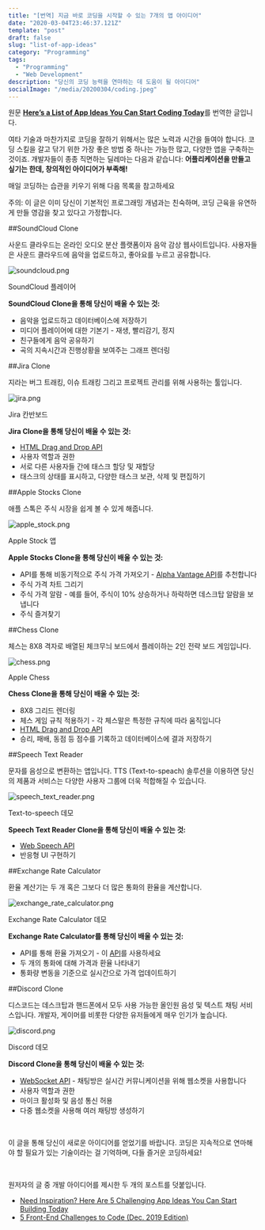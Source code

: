 ```yaml
---
title: "[번역] 지금 바로 코딩을 시작할 수 있는 7개의 앱 아이디어"
date: "2020-03-04T23:46:37.121Z"
template: "post"
draft: false
slug: "list-of-app-ideas"
category: "Programming"
tags:
  - "Programming"
  - "Web Development"
description: "당신의 코딩 능력을 연마하는 데 도움이 될 아이디어"
socialImage: "/media/20200304/coding.jpeg"
---
```


원문 [**Here’s a List of App Ideas You Can Start Coding Today**](https://medium.com/better-programming/heres-a-list-of-app-ideas-you-could-start-coding-today-b5f33f94a42e)를 번역한 글입니다.

여타 기술과 마찬가지로 코딩을 잘하기 위해서는 많은 노력과 시간을 들여야 합니다. 코딩 스킬을 갈고 닦기 위한 가장 좋은 방법 중 하나는 가능한 많고, 다양한 앱을 구축하는 것이죠. 개발자들이 종종 직면하는 딜레마는 다음과 같습니다: **어플리케이션을 만들고 싶기는 한데, 창의적인 아이디어가 부족해!**

매일 코딩하는 습관을 키우기 위해 다음 목록을 참고하세요

주의: 이 글은 이미 당신이 기본적인 프로그래밍 개념과는 친숙하며, 코딩 근육을 유연하게 만들 영감을 찾고 있다고 가정합니다.

##SoundCloud Clone

사운드 클라우드는 온라인 오디오 분산 플랫폼이자 음악 감상 웹사이트입니다. 사용자들은 사운드 클라우드에 음악을 업로드하고, 좋아요를 누르고 공유합니다.

![soundcloud.png](/media/20200304/soundcloud.png)
<figcaption>SoundCloud 플레이어</figcaption>

**SoundCloud Clone을 통해 당신이 배울 수 있는 것:**

- 음악을 업로드하고 데이터베이스에 저장하기
- 미디어 플레이어에 대한 기본기 - 재생, 빨리감기, 정지
- 친구들에게 음악 공유하기
- 곡의 지속시간과 진행상황을 보여주는 그래프 렌더링

##Jira Clone

지라는 버그 트래킹, 이슈 트래킹 그리고 프로젝트 관리를 위해 사용하는 툴입니다. 

![jira.png](/media/20200304/jira.png)
<figcaption>Jira 칸반보드</figcaption>

**Jira Clone을 통해 당신이 배울 수 있는 것:**

- [HTML Drag and Drop API](https://developer.mozilla.org/en-US/docs/Web/API/HTML_Drag_and_Drop_API)
- 사용자 역할과 권한
- 서로 다른 사용자들 간에 태스크 할당 및 재할당
- 태스크의 상태를 표시하고, 다양한 태스크 보관, 삭제 및 편집하기

##Apple Stocks Clone

애플 스톡은 주식 시장을 쉽게 볼 수 있게 해줍니다.

![apple_stock.png](/media/20200304/apple_stock.png)
<figcaption>Apple Stock 앱</figcaption>

**Apple Stocks Clone을 통해 당신이 배울 수 있는 것:**

- API를 통해 비동기적으로 주식 가격 가져오기 - [Alpha Vantage API](https://www.alphavantage.co/documentation/)를 추천합니다
- 주식 가격 차트 그리기
- 주식 가격 알람 - 예를 들어, 주식이 10% 상승하거나 하락하면 데스크탑 알람을 보냅니다
- 주식 즐겨찾기

##Chess Clone

체스는 8X8 격자로 배열된 체크무늬 보드에서 플레이하는 2인 전략 보드 게임입니다. 

![chess.png](/media/20200304/chess.png)
<figcaption>Apple Chess</figcaption>

**Chess Clone을 통해 당신이 배울 수 있는 것:**

- 8X8 그리드 렌더링
- 체스 게임 규칙 적용하기 - 각 체스말은 특정한 규칙에 따라 움직입니다
- [HTML Drag and Drop API](https://developer.mozilla.org/en-US/docs/Web/API/HTML_Drag_and_Drop_API)
- 승리, 패배, 동점 등 점수를 기록하고 데이터베이스에 결과 저장하기

##Speech Text Reader

문자를 음성으로 변환하는 앱입니다. TTS (Text-to-speach) 솔루션을 이용하면 당신의 제품과 서비스는 다양한 사용자 그룹에 더욱 적합해질 수 있습니다.

![speech_text_reader.png](/media/20200304/speech_text_reader.png)
<figcaption>Text-to-speech 데모</figcaption>

**Speech Text Reader Clone을 통해 당신이 배울 수 있는 것:**

- [Web Speech API](https://developer.mozilla.org/en-US/docs/Web/API/Web_Speech_API/Using_the_Web_Speech_API)
- 반응형 UI 구현하기

##Exchange Rate Calculator

환율 계산기는 두 개 혹은 그보다 더 많은 통화의 환율을 계산합니다.

![exchange_rate_calculator.png](/media/20200304/exchange_rate_calculator.png)
<figcaption>Exchange Rate Calculator 데모</figcaption>

**Exchange Rate Calculator를 통해 당신이 배울 수 있는 것:**

- API를 통해 환율 가져오기 - 이 [API](https://www.exchangerate-api.com/)를 사용하세요
- 두 개의 통화에 대해 가격과 환율 나타내기
- 통화량 변동을 기준으로 실시간으로 가격 업데이트하기

##Discord Clone

디스코드는 데스크탑과 핸드폰에서 모두 사용 가능한 올인원 음성 및 텍스트 채팅 서비스입니다. 개발자, 게이머를 비롯한 다양한 유저들에게 매우 인기가 높습니다.

![discord.png](/media/20200304/discord.png)
<figcaption>Discord 데모</figcaption>

**Discord Clone을 통해 당신이 배울 수 있는 것:**

- [WebSocket API](https://developer.mozilla.org/en-US/docs/Web/API/WebSockets_API) - 채팅방은 실시간 커뮤니케이션을 위해 웹소켓을 사용합니다
- 사용자 역할과 권한
- 마이크 활성화 및 음성 통신 허용
- 다중 웹소켓을 사용해 여러 채팅방 생성하기

<br/>

이 글을 통해 당신이 새로운 아이디어를 얻었기를 바랍니다. 코딩은 지속적으로 연마해야 할 필요가 있는 기술이라는 걸 기억하며, 다들 즐거운 코딩하세요!

<br/>

원저자의 글 중 개발 아이디어를 제시한 두 개의 포스트를 덧붙입니다.
* [Need Inspiration? Here Are 5 Challenging App Ideas You Can Start Building Today](https://medium.com/better-programming/here-are-5-challenging-app-ideas-you-can-start-building-today-jan-2020-78cd4fb45996)
* [5 Front-End Challenges to Code (Dec. 2019 Edition)](https://medium.com/better-programming/here-are-5-front-end-challenges-to-code-dec-2019-edition-7d691c4b023)
